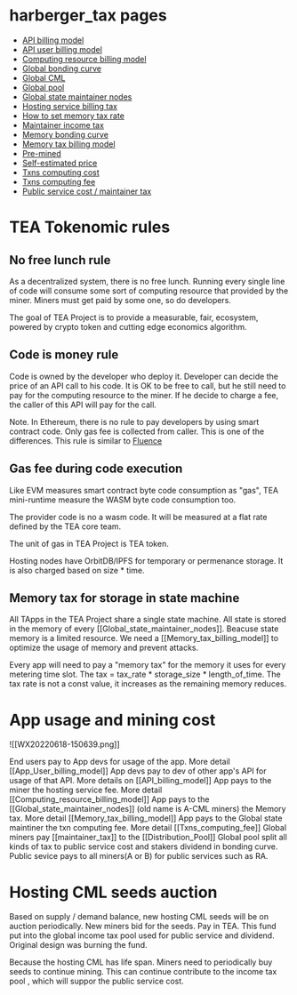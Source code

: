 # harberger_tax pages
- [API billing model](API_billing_model.md)
- [API user billing model](App_User_billing_model.md)
- [Computing resource billing model](Computing_resource_billing_model.md)
- [Global bonding curve](Global_bonding_curve.md)
- [Global CML](maintainer_tax.md)
- [Global pool](/epoch10_billing_tax/Collection_Pool.md)
- [Global state maintainer nodes](Global_state_maintainer_nodes.md)
- [Hosting service billing tax](hosting_service_billing_tax.md)
- [How to set memory tax rate](how_to_set_memory_tax_rate.md)
- [Maintainer income tax](maintainer_tax.md)
- [Memory bonding curve](memory_bonding_curve.md)
- [Memory tax billing model](Memory_tax_billing_model.md)
- [Pre-mined](pre_mined.md)
- [Self-estimated price](self_estimate_price.md)
- [Txns computing cost](Txns_computing_cost.md)
- [Txns computing fee](Txns_computing_fee.md)
- [Public service cost / maintainer tax](What_if_public_service_cost_run_off_maintainer_income_tax.md)

# TEA Tokenomic rules
## No free lunch rule
As a decentralized system, there is no free lunch. Running every single line of code will consume some sort of computing resource that provided by the miner. Miners must get paid by some one, so do developers. 

The goal of TEA Project is to provide a measurable, fair, ecosystem, powered by crypto token and cutting edge economics algorithm. 

## Code is money rule
Code is owned by the developer who deploy it. Developer can decide the price of an API call to his code. It is OK to be free to call, but he still need to pay for the computing resource to the miner.  If he decide to charge a fee, the caller of this API will pay for the call.

Note. In Ethereum, there is no rule to pay developers by using smart contract code. Only gas fee is collected from caller. This is one of the differences. This rule is similar to [Fluence](https://fluence.network/)

## Gas fee during code execution 
Like EVM measures smart contract byte code consumption as  "gas", TEA mini-runtime measure the WASM byte code consumption too. 

The provider code is no a wasm code. It will be measured at a flat rate defined by the TEA core team.

The unit of gas in TEA Project is TEA token.

Hosting nodes have OrbitDB/IPFS for temporary or permenance storage. It is also charged based on size * time.

## Memory tax for storage in state machine
All TApps in the TEA Project share a single state machine. All state is stored in the memory of every [[Global_state_maintainer_nodes]]. Beacuse state memory is a limited resource. We need a [[Memory_tax_billing_model]] to optimize the usage of memory and prevent attacks. 

Every app will need to pay a "memory tax" for the memory it uses for every metering time slot. The tax = tax_rate * storage_size * length_of_time. The tax rate is not a const value, it increases as the remaining memory reduces. 

# App usage and mining cost
![[WX20220618-150639.png]]

End users pay to App devs for usage of the app. More detail [[App_User_billing_model]]
App devs pay to dev of other app's API for usage of that API. More details on [[API_billing_model]]
App pays to the miner the hosting service fee. More detail [[Computing_resource_billing_model]]
App pays to the [[Global_state_maintainer_nodes]] (old name is A-CML miners) the Memory tax. More detail [[Memory_tax_billing_model]]
App pays to the Global state maintiner the txn computing fee. More detail [[Txns_computing_fee]]
Global miners pay [[maintainer_tax]] to the [[Distribution_Pool]]
Global pool split all kinds of tax to public service cost and stakers dividend in bonding curve.
Public sevice pays to all miners(A or B) for public services such as RA.

# Hosting CML seeds auction
Based on supply / demand balance, new hosting CML seeds will be on auction periodically.
New miners bid for the seeds. Pay in TEA.
This fund put into the global income tax pool used for public service and dividend. Original design was burning the fund.

Because the hosting CML has life span. Miners need to periodically buy 
seeds to continue mining. This can continue contribute to the income tax pool , which will suppor the public service cost.